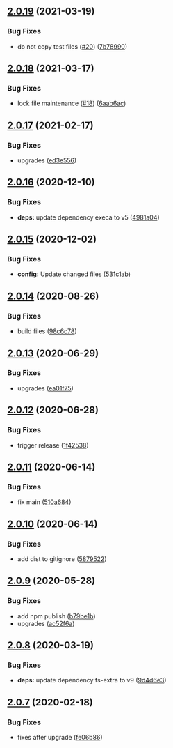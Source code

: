 ## [2.0.19](https://github.com/dword-design/base-config-sass/compare/v2.0.18...v2.0.19) (2021-03-19)


### Bug Fixes

* do not copy test files ([#20](https://github.com/dword-design/base-config-sass/issues/20)) ([7b78990](https://github.com/dword-design/base-config-sass/commit/7b789900388efeb3702679cedb187612273f87c1))

## [2.0.18](https://github.com/dword-design/base-config-sass/compare/v2.0.17...v2.0.18) (2021-03-17)


### Bug Fixes

* lock file maintenance ([#18](https://github.com/dword-design/base-config-sass/issues/18)) ([6aab6ac](https://github.com/dword-design/base-config-sass/commit/6aab6acefe9522ddd912daed22ba3e4749f2a7d2))

## [2.0.17](https://github.com/dword-design/base-config-sass/compare/v2.0.16...v2.0.17) (2021-02-17)


### Bug Fixes

* upgrades ([ed3e556](https://github.com/dword-design/base-config-sass/commit/ed3e5560968beb5456d6e9b760ddeb56ed1ef865))

## [2.0.16](https://github.com/dword-design/base-config-sass/compare/v2.0.15...v2.0.16) (2020-12-10)


### Bug Fixes

* **deps:** update dependency execa to v5 ([4981a04](https://github.com/dword-design/base-config-sass/commit/4981a041f9caed21e9cdfcc22efa4a391ff29cc4))

## [2.0.15](https://github.com/dword-design/base-config-sass/compare/v2.0.14...v2.0.15) (2020-12-02)


### Bug Fixes

* **config:** Update changed files ([531c1ab](https://github.com/dword-design/base-config-sass/commit/531c1abcca22e3d5fa88322b83c1aaf0eab7e68a))

## [2.0.14](https://github.com/dword-design/base-config-sass/compare/v2.0.13...v2.0.14) (2020-08-26)


### Bug Fixes

* build files ([98c6c78](https://github.com/dword-design/base-config-sass/commit/98c6c7847ce29efa4e79c68009822c861d53af91))

## [2.0.13](https://github.com/dword-design/base-config-sass/compare/v2.0.12...v2.0.13) (2020-06-29)


### Bug Fixes

* upgrades ([ea01f75](https://github.com/dword-design/base-config-sass/commit/ea01f751a9a16477ff68a3435aa57bcf7849558b))

## [2.0.12](https://github.com/dword-design/base-config-sass/compare/v2.0.11...v2.0.12) (2020-06-28)


### Bug Fixes

* trigger release ([1f42538](https://github.com/dword-design/base-config-sass/commit/1f425383028acabf68aa39a771a72b58c72a13de))

## [2.0.11](https://github.com/dword-design/base-config-sass/compare/v2.0.10...v2.0.11) (2020-06-14)


### Bug Fixes

* fix main ([510a684](https://github.com/dword-design/base-config-sass/commit/510a68468dc4549d888d76d9431bd3ae0841fccf))

## [2.0.10](https://github.com/dword-design/base-config-sass/compare/v2.0.9...v2.0.10) (2020-06-14)


### Bug Fixes

* add dist to gitignore ([5879522](https://github.com/dword-design/base-config-sass/commit/58795224fdd665a890bc562eeb2dc29fa0c4eed7))

## [2.0.9](https://github.com/dword-design/base-config-sass/compare/v2.0.8...v2.0.9) (2020-05-28)


### Bug Fixes

* add npm publish ([b79be1b](https://github.com/dword-design/base-config-sass/commit/b79be1b096d849a3ae679e4ece9998247a675115))
* upgrades ([ac52f6a](https://github.com/dword-design/base-config-sass/commit/ac52f6a601d634fef8f6d5bc2d751bd8c6e1f9ed))

## [2.0.8](https://github.com/dword-design/base-config-sass/compare/v2.0.7...v2.0.8) (2020-03-19)


### Bug Fixes

* **deps:** update dependency fs-extra to v9 ([9d4d6e3](https://github.com/dword-design/base-config-sass/commit/9d4d6e3a1a1cca6d59b320d81f256769d4380402))

## [2.0.7](https://github.com/dword-design/base-config-sass/compare/v2.0.6...v2.0.7) (2020-02-18)


### Bug Fixes

* fixes after upgrade ([fe06b86](https://github.com/dword-design/base-config-sass/commit/fe06b8655dd52aed8d27e38bdabcc46d3aec2987))
